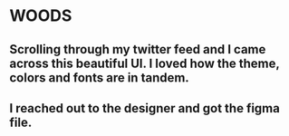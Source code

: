 # WOODS

## Scrolling through my twitter feed and I came across this beautiful UI. I loved how the theme, colors and fonts are in tandem.

## I reached out to the designer and got the figma file.
